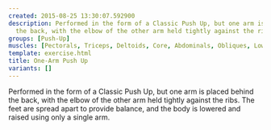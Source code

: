 ```yaml
---
created: 2015-08-25 13:30:07.592900
description: Performed in the form of a Classic Push Up, but one arm is placed behind
  the back, with the elbow of the other arm held tightly against the ribs.
groups: [Push-Up]
muscles: [Pectorals, Triceps, Deltoids, Core, Abdominals, Obliques, Lower Back]
template: exercise.html
title: One-Arm Push Up
variants: []
---
```

Performed in the form of a Classic Push Up, but one arm is placed behind the back, with the elbow of the other arm held tightly against the ribs. The feet are spread apart to provide balance, and the body is lowered and raised using only a single arm.
